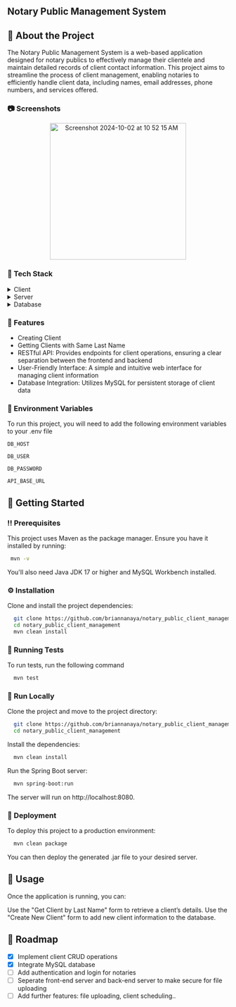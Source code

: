 ## Notary Public Management System

<!-- About the Project -->
## :star2: About the Project

The Notary Public Management System is a web-based application designed for notary publics to effectively manage their clientele and maintain detailed records of client contact information. This project aims to streamline the process of client management, enabling notaries to efficiently handle client data, including names, email addresses, phone numbers, and services offered.

<!-- Screenshots -->
### :camera: Screenshots

<div align="center"> 
   <img width="310" alt="Screenshot 2024-10-02 at 10 52 15 AM" src="https://github.com/user-attachments/assets/2a006610-1b59-4dc1-ab4a-c61836280fba">
</div>


<!-- TechStack -->
### :space_invader: Tech Stack

<details>
  <summary>Client</summary>
  <ul>
    <li><a href="https://www.openjfx.io/">JavaFX</a></li>
    <li><a href="https://developer.mozilla.org/en-US/docs/Web/HTML">HTML</a></li>
    <li><a href="https://developer.mozilla.org/en-US/docs/Web/CSS">CSS</a></li>
    <li><a href="https://developer.mozilla.org/en-US/docs/Web/JavaScript">JavaScript</a></li>
  </ul>
</details>

<details>
  <summary>Server</summary>
  <ul>
    <li><a href="https://spring.io/projects/spring-boot">Spring Boot</a></li>
  </ul>
</details>

<details>
<summary>Database</summary>
  <ul>
    <li><a href="https://www.mysql.com/">MySQL</a></li>
    <li><a href="https://www.mysql.com/products/workbench/">MySQL Workbench</a></li>
  </ul>
</details>

<!-- Features -->
### :dart: Features

- Creating Client
- Getting Clients with Same Last Name
- RESTful API: Provides endpoints for client operations, ensuring a clear separation between the frontend and backend
- User-Friendly Interface: A simple and intuitive web interface for managing client information
- Database Integration: Utilizes MySQL for persistent storage of client data



<!-- Env Variables -->
### :key: Environment Variables

To run this project, you will need to add the following environment variables to your .env file

`DB_HOST`

`DB_USER`

`DB_PASSWORD`

`API_BASE_URL`

<!-- Getting Started -->
## 	:toolbox: Getting Started

<!-- Prerequisites -->
### :bangbang: Prerequisites

This project uses Maven as the package manager. Ensure you have it installed by running:

```bash
 mvn -v
```
You'll also need Java JDK 17 or higher and MySQL Workbench installed.

<!-- Installation -->
### :gear: Installation

Clone and install the project dependencies:

```bash
  git clone https://github.com/briannanaya/notary_public_client_management.git
  cd notary_public_client_management
  mvn clean install
```
   
<!-- Running Tests -->
### :test_tube: Running Tests

To run tests, run the following command

```bash
  mvn test
```

<!-- Run Locally -->
### :running: Run Locally

Clone the project and move to the project directory:

```bash
  git clone https://github.com/briannanaya/notary_public_client_management.git
  cd notary_public_client_management
```

Install the dependencies:

```bash
  mvn clean install
```

Run the Spring Boot server:

```bash
  mvn spring-boot:run
```
The server will run on http://localhost:8080.


<!-- Deployment -->
### :triangular_flag_on_post: Deployment

To deploy this project to a production environment:

```bash
  mvn clean package
```
You can then deploy the generated .jar file to your desired server.

<!-- Usage -->
## :eyes: Usage

Once the application is running, you can:

Use the "Get Client by Last Name" form to retrieve a client’s details.
Use the "Create New Client" form to add new client information to the database.

<!-- Roadmap -->
## :compass: Roadmap

* [x] Implement client CRUD operations
* [x] Integrate MySQL database
* [ ] Add authentication and login for notaries
* [ ] Seperate front-end server and back-end server to make secure for file uploading
* [ ] Add further features: file uploading, client scheduling..
